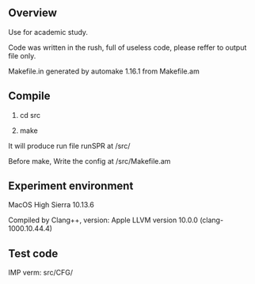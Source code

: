 ## Overview

Use for academic study.

Code was written in the rush, full of useless code, please reffer to output file only.

Makefile.in generated by automake 1.16.1 from Makefile.am

## Compile 

1. cd src

2. make

It will produce run file runSPR at /src/

Before make, Write the config at /src/Makefile.am


## Experiment environment

MacOS High Sierra 10.13.6

Compiled by Clang++, version: Apple LLVM version 10.0.0 (clang-1000.10.44.4)

## Test code 

IMP verm: src/CFG/ 

